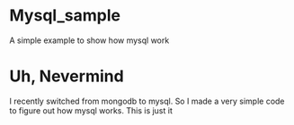 # Mysql_sample
A simple example to show how mysql work

# Uh, Nevermind
I recently switched from mongodb to mysql. 
So I made a very simple code to figure out how mysql works. This is just it
